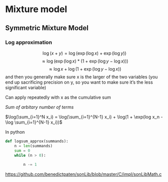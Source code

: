 # Mixture model

## Symmetric Mixture Model 

### Log approximation

$$
\log(x + y) = \log(\exp(\log x) + \exp(\log y))
$$
$$ 
          \approx \log(\exp(\log x) * (1 + \exp(\log y - \log x)))
$$
$$
           \approx \log x + \log(1 + \exp(\log y - \log x))
$$
and then you generally make sure x is the larger of the two variables (you end up sacrificing precision on y, so you want to make sure it’s the less significant variable)

Can apply repeatedly with x as the cumulative sum

*Sum of arbitary number of terms*

$\log(\sum_{i=1}^N x_i) = \log(\sum_{i=1}^{N-1} x_i) + \log(1 + \exp(log x_n - \log \sum_{i=1}^{N-1} x_i))$

In python 

```python
def logsum_approx(summands):
    n = len(summands)
    sum = 0
    while (n > 0):
            
        n -= 1
```


https://github.com/benedictpaten/sonLib/blob/master/C/impl/sonLibMath.c